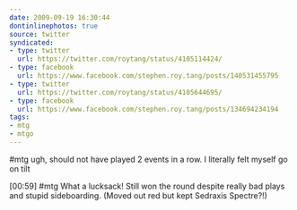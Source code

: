 ```yaml
---
date: 2009-09-19 16:30:44
dontinlinephotos: true
source: twitter
syndicated:
- type: twitter
  url: https://twitter.com/roytang/status/4105114424/
- type: facebook
  url: https://www.facebook.com/stephen.roy.tang/posts/140531455795
- type: twitter
  url: https://twitter.com/roytang/status/4105644695/
- type: facebook
  url: https://www.facebook.com/stephen.roy.tang/posts/134694234194
tags:
- mtg
- mtgo
---
```


#mtg ugh, should not have played 2 events in a row. I literally felt myself go on tilt

<time>[00:59]</time> #mtg What a lucksack! Still won the round despite really bad plays and stupid sideboarding. (Moved out red but kept Sedraxis Spectre?!)